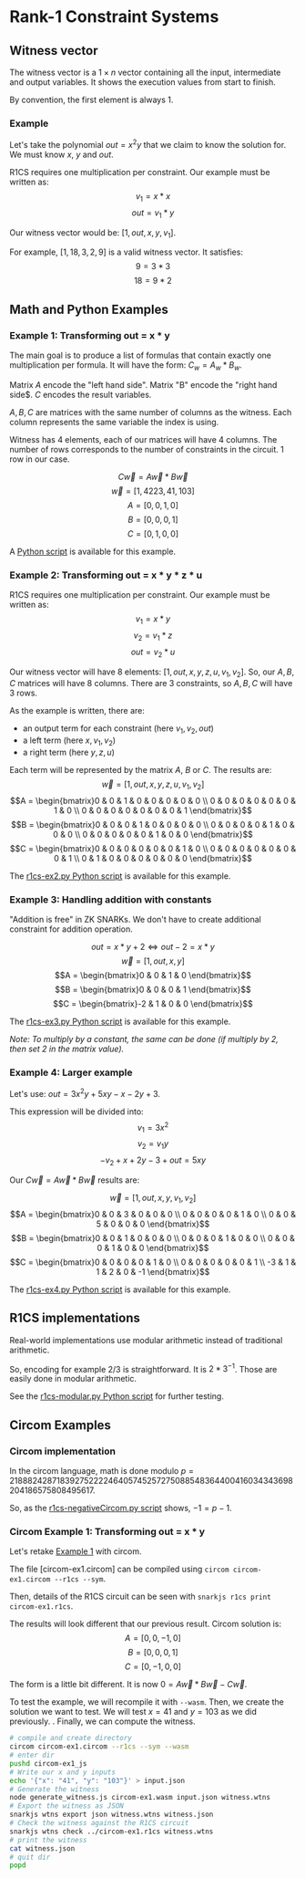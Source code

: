 # Rank-1 Constraint Systems


## Witness vector
The witness vector is a $1 \times n$ vector containing all the input, intermediate and output variables. It shows the execution values from start to finish.

By convention, the first element is always $1$.


### Example
Let's take the polynomial $out = x^2 y$
that we claim to know the solution for.
We must know $x$, $y$ and $out$.

R1CS requires one multiplication per constraint.
Our example must be written as:
$$v_1 = x * x$$
$$out = v_1 * y$$

Our witness vector would be: $[1, out, x, y, v_1]$.

For example, $[1, 18, 3, 2, 9]$ is a valid witness vector.
It satisfies:
$$9 = 3*3$$
$$18 = 9*2$$

## Math and Python Examples

### Example 1: Transforming out = x * y
The main goal is to produce a list of formulas that contain exactly one multiplication per formula.
It will have the form: $C_w = A_w * B_w$.

Matrix $A$ encode the "left hand side". Matrix "B" encode the "right hand side$. $C$ encodes the result variables.

$A, B, C$ are matrices with the same number of columns as the witness. Each column represents the same variable the index is using.

Witness has 4 elements, each of our matrices will have 4 columns. The number of rows corresponds to the number of constraints in the circuit. 1 row in our case.

$$C \vec{w} = A \vec{w} * B \vec{w}$$
$$\vec{w} = [1, 4223, 41, 103]$$
$$A = [0, 0, 1, 0]$$
$$B = [0, 0, 0, 1]$$
$$C = [0, 1, 0, 0]$$


A [Python script](./r1cs-ex1.py) is available for this example.

### Example 2: Transforming out = x * y * z * u
R1CS requires one multiplication per constraint.
Our example must be written as:
$$v_1 = x * y$$
$$v_2 = v_1 * z$$
$$out = v_2 * u$$

Our witness vector will have 8 elements: $[1, out, x, y, z, u, v_1, v_2]$.
So, our $A,B,C$ matrices will have 8 columns.
There are 3 constraints, so $A, B, C$ will have 3 rows.

As the example is written, there are:
- an output term for each constraint (here $v_1, v_2, out$)
- a left term (here $x, v_1, v_2$)
- a right term (here $y, z, u$)

Each term will be represented by the matrix $A$, $B$ or $C$.
The results are:
$$\vec{w} = [1, out, x, y, z, u, v_1, v_2]$$
$$A = \begin{bmatrix}0 & 0 & 1 & 0 & 0 & 0 & 0 & 0 \\ 0 & 0 & 0 & 0 & 0 & 0 & 1 & 0 \\ 0 & 0 & 0 & 0 & 0 & 0 & 0 & 1 \end{bmatrix}$$
$$B = \begin{bmatrix}0 & 0 & 0 & 1 & 0 & 0 & 0 & 0 \\ 0 & 0 & 0 & 0 & 1 & 0 & 0 & 0 \\ 0 & 0 & 0 & 0 & 0 & 1 & 0 & 0 \end{bmatrix}$$
$$C = \begin{bmatrix}0 & 0 & 0 & 0 & 0 & 0 & 1 & 0 \\ 0 & 0 & 0 & 0 & 0 & 0 & 0 & 1 \\ 0 & 1 & 0 & 0 & 0 & 0 & 0 & 0 \end{bmatrix}$$


The [r1cs-ex2.py Python script](./r1cs-ex2.py) is available for this example.


### Example 3: Handling addition with constants

"Addition is free" in ZK SNARKs. We don't have to create additional constraint for addition operation.

$$out = x * y + 2 \Leftrightarrow out - 2 = x * y$$
$$\vec{w} = [1, out, x, y]$$
$$A = \begin{bmatrix}0 & 0 & 1 & 0 \end{bmatrix}$$
$$B = \begin{bmatrix}0 & 0 & 0 & 1 \end{bmatrix}$$
$$C = \begin{bmatrix}-2 & 1 & 0 & 0 \end{bmatrix}$$

The [r1cs-ex3.py Python script](./r1cs-ex3.py) is available for this example.

*Note: To multiply by a constant, the same can be done (if multiply by 2, then set 2 in the matrix value).*

### Example 4: Larger example

Let's use: $out = 3x^2y + 5xy -x - 2 y + 3$.

This expression will be divided into:
$$v_1 = 3x^2$$
$$v_2 = v_1 y$$
$$-v_2 + x + 2y - 3 + out = 5xy$$

Our $C \vec{w} = A \vec{w} * B \vec{w}$ results are:

$$\vec{w} = [1, out, x, y, v_1, v_2]$$
$$A = \begin{bmatrix}0 & 0 & 3 & 0 & 0 & 0 \\ 0 & 0 & 0 & 0 & 1 & 0 \\ 0 & 0 & 5 & 0 & 0 & 0 \end{bmatrix}$$
$$B = \begin{bmatrix}0 & 0 & 1 & 0 & 0 & 0 \\ 0 & 0 & 0 & 1 & 0 & 0 \\ 0 & 0 & 0 & 1 & 0 & 0 \end{bmatrix}$$
$$C = \begin{bmatrix}0 & 0 & 0 & 0 & 1 & 0 \\ 0 & 0 & 0 & 0 & 0 & 1 \\ -3 & 1 & 1 & 2 & 0 & -1 \end{bmatrix}$$


The [r1cs-ex4.py Python script](./r1cs-ex4.py) is available for this example.

## R1CS implementations
Real-world implementations use modular arithmetic instead of traditional arithmetic.

So, encoding for example $2/3$ is straightforward. It is $2 * 3^{-1}$. Those are easily done in modular arithmetic.

See the [r1cs-modular.py Python script](./r1cs-modular.py) for further testing.


## Circom Examples

### Circom implementation

In the circom language, math is done modulo $p = 21888242871839275222246405745257275088548364400416034343698204186575808495617$.

So, as the [r1cs-negativeCircom.py script]() shows, $-1 = p - 1$.


### Circom Example 1: Transforming out = x * y
Let's retake [Example 1](#example-1-transforming-out--x--y) with circom.

The file [circom-ex1.circom] can be compiled using `circom circom-ex1.circom --r1cs --sym`.

Then, details of the R1CS circuit can be seen with `snarkjs r1cs print circom-ex1.r1cs`.

The results will look different that our previous result. Circom solution is:
$$A = [0, 0, -1, 0]$$
$$B = [0, 0, 0, 1]$$
$$C = [0, -1, 0, 0]$$

The form is a little bit different. It is now $0 = A \vec{w} * B \vec{w} - C \vec{w}$.


To test the example, we will recompile it with `--wasm`. Then, we create the solution we want to test. We will test $x=41$ and $y=103$ as we did previously. . Finally, we can compute the witness.

```bash
# compile and create directory
circom circom-ex1.circom --r1cs --sym --wasm
# enter dir
pushd circom-ex1_js
# Write our x and y inputs
echo '{"x": "41", "y": "103"}' > input.json
# Generate the witness
node generate_witness.js circom-ex1.wasm input.json witness.wtns
# Export the witness as JSON
snarkjs wtns export json witness.wtns witness.json
# Check the witness against the R1CS circuit
snarkjs wtns check ../circom-ex1.r1cs witness.wtns
# print the witness
cat witness.json
# quit dir
popd
```